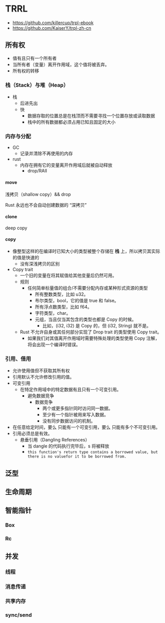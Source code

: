 # TRRL

+ https://github.com/killercup/trpl-ebook
+ https://github.com/KaiserY/trpl-zh-cn

## 所有权
+ 值有且只有一个所有者
+ 当所有者（变量）离开作用域，这个值将被丢弃。
+ 所有权的转移


### 栈（Stack）与堆（Heap）
+ 栈
    * 后进先出
    * 快
        - 数据存取的位置总是在栈顶而不需要寻找一个位置存放或读取数据
        - 栈中的所有数据都必须占用已知且固定的大小


### 内存与分配
+ GC
    *  记录并清除不再使用的内存
+ rust
    * 内存在拥有它的变量离开作用域后就被自动释放
        - drop/RAII

#### move
浅拷贝（shallow copy）&& drop

Rust 永远也不会自动创建数据的 “深拷贝”

####  clone
deep copy

####  copy
+ 像整型这样的在编译时已知大小的类型被整个存储在 __栈__ 上，所以拷贝其实际的值是快速的
    * 没有深浅拷贝的区别
+ Copy trait
    + 一个旧的变量在将其赋值给其他变量后仍然可用。
    + 规则
        * 任何简单标量值的组合/不需要分配内存或某种形式资源的类型
            - 所有整数类型，比如 u32。
            - 布尔类型，bool，它的值是 true 和 false。
            - 所有浮点数类型，比如 f64。
            - 字符类型，char。
            - 元组，当且仅当其包含的类型也都是 Copy 的时候。
                + 比如，(i32, i32) 是 Copy 的，但 (i32, String) 就不是。
    + Rust 不允许自身或其任何部分实现了 Drop trait 的类型使用 Copy trait。
        * 如果我们对其值离开作用域时需要特殊处理的类型使用 Copy 注解，将会出现一个编译时错误。


### 引用、借用
+ 允许使用值但不获取其所有权
+ 引用默认不允许修改引用的值。
+ 可变引用
    * 在特定作用域中的特定数据有且只有一个可变引用。
        - 避免数据竞争
            + 数据竞争
                * 两个或更多指针同时访问同一数据。
                * 至少有一个指针被用来写入数据。
                * 没有同步数据访问的机制。
+ 在任意给定时间，要么 只能有一个可变引用，要么 只能有多个不可变引用。
+ 引用必须总是有效。
    * 悬垂引用（Dangling References）
        - 当 dangle 的代码执行完毕后，s 将被释放
        - `this function's return type contains a borrowed value, but there is no valuefor it to be borrowed from.`

## 泛型

##  生命周期

## 智能指针

### Box

### Rc

## 并发

### 线程

### 消息传递

### 共享内存

### sync/send

